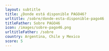 ```yaml
---
layout: subtitle
title: ¿Donde está disponible PAGO46?
urltitle: /sobre/donde-esta-disponible-pago46
titleFather: Sobre PAGO46
icon: /images/sobre-pago46.png
urltitleFather: /sobre
country: Argentina, Chile y Mexico
score: 5
---
```

